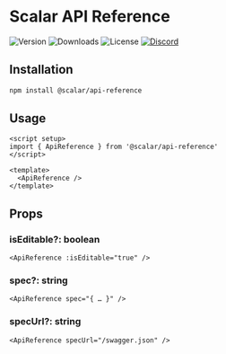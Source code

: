 # Scalar API Reference

![Version](https://img.shields.io/npm/v/%40scalar/api-reference)
![Downloads](https://img.shields.io/npm/dm/%40scalar/api-reference)
![License](https://img.shields.io/npm/l/%40scalar%2Fapi-reference)
[![Discord](https://img.shields.io/discord/1135330207960678410?style=flat&color=5865F2)](https://discord.gg/mw6FQRPh)

## Installation

```bash
npm install @scalar/api-reference
```

## Usage

```vue
<script setup>
import { ApiReference } from '@scalar/api-reference'
</script>

<template>
  <ApiReference />
</template>
```

## Props

### isEditable?: boolean

```vue
<ApiReference :isEditable="true" />
```

### spec?: string

```vue
<ApiReference spec="{ … }" />
```

### specUrl?: string

```vue
<ApiReference specUrl="/swagger.json" />
```
